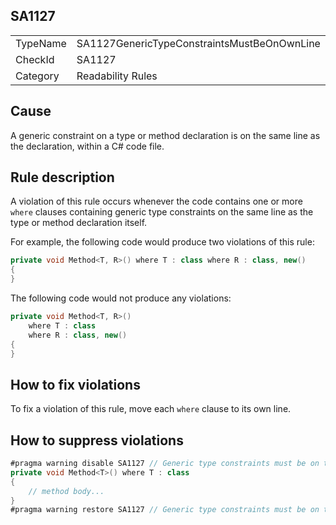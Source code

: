 ## SA1127

<table>
<tr>
  <td>TypeName</td>
  <td>SA1127GenericTypeConstraintsMustBeOnOwnLine</td>
</tr>
<tr>
  <td>CheckId</td>
  <td>SA1127</td>
</tr>
<tr>
  <td>Category</td>
  <td>Readability Rules</td>
</tr>
</table>

## Cause

A generic constraint on a type or method declaration is on the same line as the declaration, within a C# code file.

## Rule description

A violation of this rule occurs whenever the code contains one or more `where` clauses containing generic type constraints on the same line as the type or method declaration itself.

For example, the following code would produce two violations of this rule:

```csharp
private void Method<T, R>() where T : class where R : class, new()
{
}
```

The following code would not produce any violations:

```csharp
private void Method<T, R>()
    where T : class
	where R : class, new()
{
}
```

## How to fix violations

To fix a violation of this rule, move each `where` clause to its own line.

## How to suppress violations

```csharp
#pragma warning disable SA1127 // Generic type constraints must be on their own line
private void Method<T>() where T : class
{
	// method body...
}
#pragma warning restore SA1127 // Generic type constraints must be on their own line
```
